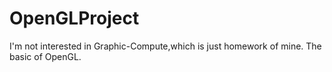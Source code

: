 # OpenGLProject
I'm not interested in Graphic-Compute,which is just homework of mine.
The basic of OpenGL.
